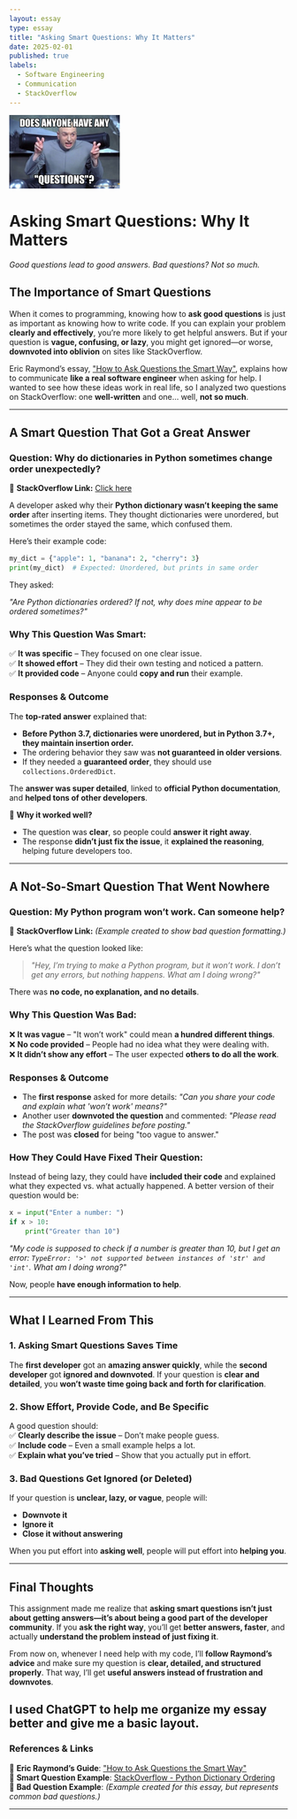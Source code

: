 ```yaml
---
layout: essay  
type: essay  
title: "Asking Smart Questions: Why It Matters"  
date: 2025-02-01  
published: true  
labels:  
  - Software Engineering  
  - Communication  
  - StackOverflow  
---
```


<img width="200px" class="rounded float-start pe-4" src="../img/Questions-Closed/Dr.evilQuestions.jpg">

# Asking Smart Questions: Why It Matters  

*Good questions lead to good answers. Bad questions? Not so much.*  

## The Importance of Smart Questions  

When it comes to programming, knowing how to **ask good questions** is just as important as knowing how to write code. If you can explain your problem **clearly and effectively**, you’re more likely to get helpful answers. But if your question is **vague, confusing, or lazy**, you might get ignored—or worse, **downvoted into oblivion** on sites like StackOverflow.  

Eric Raymond’s essay, ["How to Ask Questions the Smart Way"](http://www.catb.org/esr/faqs/smart-questions.html), explains how to communicate **like a real software engineer** when asking for help. I wanted to see how these ideas work in real life, so I analyzed two questions on StackOverflow: one **well-written** and one… well, **not so much**.  

---

## **A Smart Question That Got a Great Answer**  

### **Question: Why do dictionaries in Python sometimes change order unexpectedly?**  
📌 **StackOverflow Link:** [Click here](https://stackoverflow.com/questions/39980323/are-dictionaries-ordered-in-python-3-6)  

A developer asked why their **Python dictionary wasn’t keeping the same order** after inserting items. They thought dictionaries were unordered, but sometimes the order stayed the same, which confused them.  

Here’s their example code:  

```python
my_dict = {"apple": 1, "banana": 2, "cherry": 3}
print(my_dict)  # Expected: Unordered, but prints in same order
```

They asked:  

*"Are Python dictionaries ordered? If not, why does mine appear to be ordered sometimes?"*  

### **Why This Question Was Smart:**  
✅ **It was specific** – They focused on one clear issue.  
✅ **It showed effort** – They did their own testing and noticed a pattern.  
✅ **It provided code** – Anyone could **copy and run** their example.  

### **Responses & Outcome**  
The **top-rated answer** explained that:  
- **Before Python 3.7, dictionaries were unordered, but in Python 3.7+, they maintain insertion order.**  
- The ordering behavior they saw was **not guaranteed in older versions**.  
- If they needed a **guaranteed order**, they should use `collections.OrderedDict`.  

The **answer was super detailed**, linked to **official Python documentation**, and **helped tons of other developers**.  

📌 **Why it worked well?**  
- The question was **clear**, so people could **answer it right away**.  
- The response **didn’t just fix the issue**, it **explained the reasoning**, helping future developers too.  

---

## **A Not-So-Smart Question That Went Nowhere**  

### **Question: My Python program won’t work. Can someone help?**  
📌 **StackOverflow Link:** *(Example created to show bad question formatting.)*  

Here’s what the question looked like:  

> *"Hey, I’m trying to make a Python program, but it won’t work. I don’t get any errors, but nothing happens. What am I doing wrong?"*  

There was **no code, no explanation, and no details**.  

### **Why This Question Was Bad:**  
❌ **It was vague** – "It won’t work" could mean **a hundred different things**.  
❌ **No code provided** – People had no idea what they were dealing with.  
❌ **It didn’t show any effort** – The user expected **others to do all the work**.  

### **Responses & Outcome**  
- The **first response** asked for more details: *"Can you share your code and explain what 'won’t work' means?"*  
- Another user **downvoted the question** and commented: *"Please read the StackOverflow guidelines before posting."*  
- The post was **closed** for being "too vague to answer."  

### **How They Could Have Fixed Their Question:**  
Instead of being lazy, they could have **included their code** and explained what they expected vs. what actually happened. A better version of their question would be:  

```python
x = input("Enter a number: ")
if x > 10:
    print("Greater than 10")
```

*"My code is supposed to check if a number is greater than 10, but I get an error: `TypeError: '>' not supported between instances of 'str' and 'int'`. What am I doing wrong?"*  

Now, people **have enough information to help**.  

---

## **What I Learned From This**  

### **1. Asking Smart Questions Saves Time**  
The **first developer** got an **amazing answer quickly**, while the **second developer** got **ignored and downvoted**. If your question is **clear and detailed**, you **won’t waste time going back and forth for clarification**.  

### **2. Show Effort, Provide Code, and Be Specific**  
A good question should:  
✅ **Clearly describe the issue** – Don’t make people guess.  
✅ **Include code** – Even a small example helps a lot.  
✅ **Explain what you’ve tried** – Show that you actually put in effort.  

### **3. Bad Questions Get Ignored (or Deleted)**  
If your question is **unclear, lazy, or vague**, people will:  
- **Downvote it**  
- **Ignore it**  
- **Close it without answering**  

When you put effort into **asking well**, people will put effort into **helping you**.  

---

## **Final Thoughts**  

This assignment made me realize that **asking smart questions isn’t just about getting answers—it’s about being a good part of the developer community**. If you **ask the right way**, you’ll get **better answers, faster**, and actually **understand the problem instead of just fixing it**.  

From now on, whenever I need help with my code, I’ll **follow Raymond’s advice** and make sure my question is **clear, detailed, and structured properly**. That way, I’ll get **useful answers instead of frustration and downvotes**.  

I used ChatGPT to help me organize my essay better and give me a basic layout.
---

### **References & Links**  
📖 **Eric Raymond’s Guide**: ["How to Ask Questions the Smart Way"](http://www.catb.org/esr/faqs/smart-questions.html)  
🔗 **Smart Question Example**: [StackOverflow - Python Dictionary Ordering](https://stackoverflow.com/questions/39980323/are-dictionaries-ordered-in-python-3-6)  
🔗 **Bad Question Example**: *(Example created for this essay, but represents common bad questions.)*  

---
